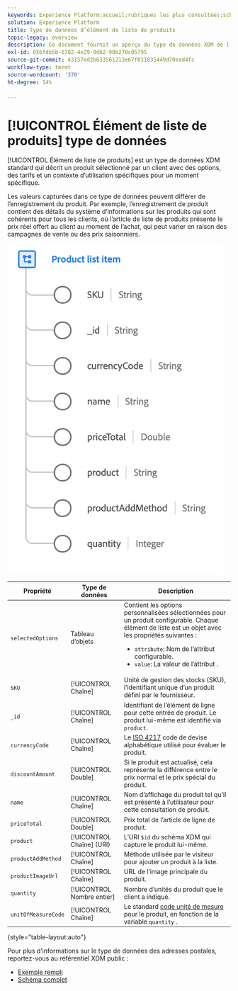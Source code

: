 ```yaml
---
keywords: Experience Platform;accueil;rubriques les plus consultées;schéma;schéma;XDM;champs;schémas;schémas;adresse;xdm:address;datatype;type de données;type de données;
solution: Experience Platform
title: Type de données d’élément de liste de produits
topic-legacy: overview
description: Ce document fournit un aperçu du type de données XDM de l’élément de liste de produits.
exl-id: 056fdb5b-6782-4e29-9d62-90b270c05795
source-git-commit: 43157ed2b633561213e67f011835449d70ead4fc
workflow-type: tm+mt
source-wordcount: '370'
ht-degree: 14%

---
```


# [!UICONTROL Élément de liste de produits] type de données

[!UICONTROL Élément de liste de produits] est un type de données XDM standard qui décrit un produit sélectionné par un client avec des options, des tarifs et un contexte d’utilisation spécifiques pour un moment spécifique.

Les valeurs capturées dans ce type de données peuvent différer de l’enregistrement du produit. Par exemple, l’enregistrement de produit contient des détails du système d’informations sur les produits qui sont cohérents pour tous les clients, où l’article de liste de produits présente le prix réel offert au client au moment de l’achat, qui peut varier en raison des campagnes de vente ou des prix saisonniers.

![](../images/data-types/product-list-item.png)

| Propriété | Type de données | Description |
| --- | --- | --- |
| `selectedOptions` | Tableau d’objets | Contient les options personnalisées sélectionnées pour un produit configurable. Chaque élément de liste est un objet avec les propriétés suivantes :<ul><li>`attribute`: Nom de l’attribut configurable.</li><li>`value`: La valeur de l’attribut .</li></ul> |
| `SKU` | [!UICONTROL Chaîne] | Unité de gestion des stocks (SKU), l’identifiant unique d’un produit défini par le fournisseur. |
| `_id` | [!UICONTROL Chaîne] | Identifiant de l’élément de ligne pour cette entrée de produit. Le produit lui-même est identifié via `product`. |
| `currencyCode` | [!UICONTROL Chaîne] | Le [ISO 4217](https://www.iso.org/iso-4217-currency-codes.html) code de devise alphabétique utilisé pour évaluer le produit. |
| `discountAmount` | [!UICONTROL Double] | Si le produit est actualisé, cela représente la différence entre le prix normal et le prix spécial du produit. |
| `name` | [!UICONTROL Chaîne] | Nom d’affichage du produit tel qu’il est présenté à l’utilisateur pour cette consultation de produit. |
| `priceTotal` | [!UICONTROL Double] | Prix total de l’article de ligne de produit. |
| `product` | [!UICONTROL Chaîne] (URI) | L’URI `$id` du schéma XDM qui capture le produit lui-même. |
| `productAddMethod` | [!UICONTROL Chaîne] | Méthode utilisée par le visiteur pour ajouter un produit à la liste. |
| `productImageUrl` | [!UICONTROL Chaîne] | URL de l’image principale du produit. |
| `quantity` | [!UICONTROL Nombre entier] | Nombre d’unités du produit que le client a indiqué. |
| `unitOfMeasureCode` | [!UICONTROL Chaîne] | Le standard [code unité de mesure](https://ucum.org/ucum) pour le produit, en fonction de la variable `quantity` . |

{style=&quot;table-layout:auto&quot;}

Pour plus d’informations sur le type de données des adresses postales, reportez-vous au référentiel XDM public :

* [Exemple rempli](https://github.com/adobe/xdm/blob/master/components/datatypes/productlistitem.example.1.json)
* [Schéma complet](https://github.com/adobe/xdm/blob/master/components/datatypes/productlistitem.schema.json)

